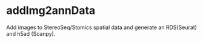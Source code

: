 # addImg2annData
Add images to StereoSeq/Stomics spatial data and generate an RDS(Seurat) and h5ad (Scanpy).
